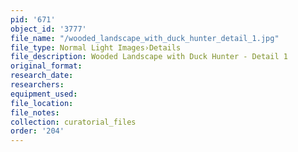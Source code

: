 ```yaml
---
pid: '671'
object_id: '3777'
file_name: "/wooded_landscape_with_duck_hunter_detail_1.jpg"
file_type: Normal Light Images›Details
file_description: Wooded Landscape with Duck Hunter - Detail 1
original_format:
research_date:
researchers:
equipment_used:
file_location:
file_notes:
collection: curatorial_files
order: '204'
---
```

